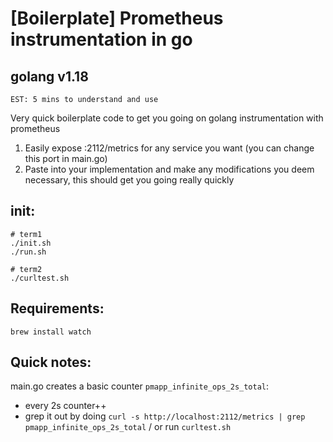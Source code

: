 # [Boilerplate] Prometheus instrumentation in go
## golang v1.18

`EST: 5 mins to understand and use`

Very quick boilerplate code to get you going on golang instrumentation with prometheus
1. Easily expose :2112/metrics for any service you want (you can change this port in main.go)
2. Paste into your implementation and make any modifications you deem necessary, this should get you going really quickly


## init:
```shell
# term1 
./init.sh
./run.sh

# term2
./curltest.sh
```

## Requirements:
```shell
brew install watch

```

## Quick notes:
main.go creates a basic counter `pmapp_infinite_ops_2s_total`:
- every 2s counter++
- grep it out by doing `curl -s http://localhost:2112/metrics | grep pmapp_infinite_ops_2s_total` / or run `curltest.sh`